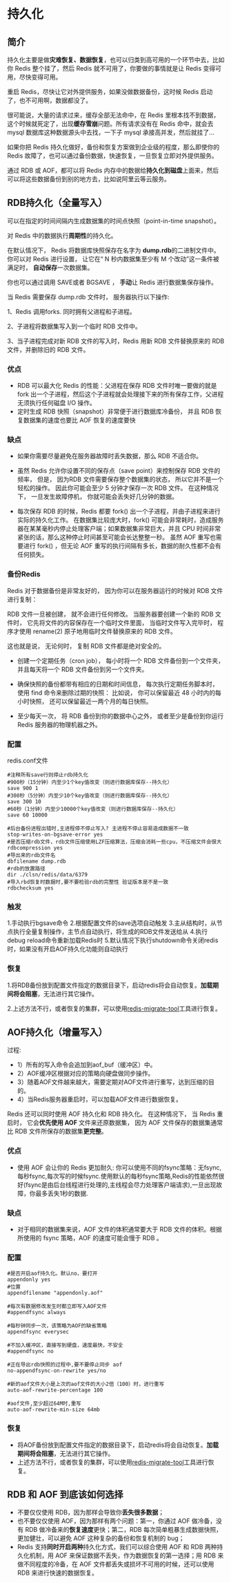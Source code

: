# 持久化

## 简介

持久化主要是做**灾难恢复、数据恢复**，也可以归类到高可用的一个环节中去，比如你 Redis 整个挂了，然后 Redis 就不可用了，你要做的事情就是让 Redis 变得可用，尽快变得可用。

重启 Redis，尽快让它对外提供服务，如果没做数据备份，这时候 Redis 启动了，也不可用啊，数据都没了。

很可能说，大量的请求过来，缓存全部无法命中，在 Redis 里根本找不到数据，这个时候就死定了，出现**缓存雪崩**问题。所有请求没有在 Redis 命中，就会去 mysql 数据库这种数据源头中去找，一下子 mysql 承接高并发，然后就挂了...

如果你把 Redis 持久化做好，备份和恢复方案做到企业级的程度，那么即使你的 Redis 故障了，也可以通过备份数据，快速恢复，一旦恢复立即对外提供服务。

通过 RDB 或 AOF，都可以将 Redis 内存中的数据给**持久化到磁盘**上面来，然后可以将这些数据备份到别的地方去，比如说阿里云等云服务。

## RDB持久化（全量写入）

可以在指定的时间间隔内生成数据集的时间点快照（point-in-time snapshot）。

对 Redis 中的数据执行**周期性**的持久化。

在默认情况下， Redis 将数据库快照保存在名字为 **dump.rdb**的二进制文件中。你可以对 Redis 进行设置， 让它在“ N 秒内数据集至少有 M 个改动”这一条件被满足时， **自动保存**一次数据集。

你也可以通过调用 SAVE或者 BGSAVE ， **手动**让 Redis 进行数据集保存操作。

当 Redis 需要保存 dump.rdb 文件时， 服务器执行以下操作:

1、Redis 调用forks. 同时拥有父进程和子进程。

2、子进程将数据集写入到一个临时 RDB 文件中。

3、当子进程完成对新 RDB 文件的写入时，Redis 用新 RDB 文件替换原来的 RDB 文件，并删除旧的 RDB 文件。

### 优点

- RDB 可以最大化 Redis 的性能：父进程在保存 RDB 文件时唯一要做的就是 fork 出一个子进程，然后这个子进程就会处理接下来的所有保存工作，父进程无须执行任何磁盘 I/O 操作。
- 定时生成 RDB 快照（snapshot）非常便于进行数据库冷备份， 并且 RDB 恢复数据集的速度也要比 AOF 恢复的速度要快

### 缺点

- 如果你需要尽量避免在服务器故障时丢失数据，那么 RDB 不适合你。


- 虽然 Redis 允许你设置不同的保存点（save point）来控制保存 RDB 文件的频率， 但是， 因为RDB 文件需要保存整个数据集的状态， 所以它并不是一个轻松的操作。 因此你可能会至少 5 分钟才保存一次 RDB 文件。 在这种情况下， 一旦发生故障停机， 你就可能会丢失好几分钟的数据。


- 每次保存 RDB 的时候，Redis 都要 fork() 出一个子进程，并由子进程来进行实际的持久化工作。 在数据集比较庞大时，fork() 可能会非常耗时，造成服务器在某某毫秒内停止处理客户端；如果数据集非常巨大，并且 CPU 时间非常紧张的话，那么这种停止时间甚至可能会长达整整一秒。 虽然 AOF 重写也需要进行 fork() ，但无论 AOF 重写的执行间隔有多长，数据的耐久性都不会有任何损失。

### 备份Redis

Redis 对于数据备份是非常友好的， 因为你可以在服务器运行的时候对 RDB 文件进行复制：

RDB 文件一旦被创建， 就不会进行任何修改。 当服务器要创建一个新的 RDB 文件时， 它先将文件的内容保存在一个临时文件里面， 当临时文件写入完毕时， 程序才使用 rename(2) 原子地用临时文件替换原来的 RDB 文件。

   这也就是说， 无论何时， 复制 RDB 文件都是绝对安全的。

- 创建一个定期任务（cron job）， 每小时将一个 RDB 文件备份到一个文件夹， 并且每天将一个 RDB 文件备份到另一个文件夹。


- 确保快照的备份都带有相应的日期和时间信息， 每次执行定期任务脚本时， 使用 find 命令来删除过期的快照： 比如说， 你可以保留最近 48 小时内的每小时快照， 还可以保留最近一两个月的每日快照。


- 至少每天一次， 将 RDB 备份到你的数据中心之外， 或者至少是备份到你运行 Redis 服务器的物理机器之外。

### 配置

redis.conf文件

```shell
#注释所有save行则停止rdb持久化
#900秒（15分钟）内至少1个key值改变（则进行数据库保存--持久化）
save 900 1
#300秒（5分钟）内至少10个key值改变（则进行数据库保存--持久化）
save 300 10
#60秒（1分钟）内至少10000个key值改变（则进行数据库保存--持久化）
save 60 10000

#后台备份进程出错时,主进程停不停止写入? 主进程不停止容易造成数据不一致
stop-writes-on-bgsave-error yes
#是否压缩rdb文件，rdb文件压缩使用LZF压缩算法，压缩会消耗一些cpu，不压缩文件会很大
rdbcompression yes
#导出来的rdb文件名
dbfilename dump.rdb
#rdb的放置路径
dir ./clsn/redis/data/6379
#导入rbd恢复时数据时,要不要检验rdb的完整性 验证版本是不是一致
rdbchecksum yes
```

### 触发

1.手动执行bgsave命令
2.根据配置文件的save选项自动触发
3.主从结构时，从节点执行全量复制操作，主节点自动执行，将生成的RDB文件发送给从
4.执行debug reload命令重新加载Redis时
5.默认情况下执行shutdown命令关闭redis时，如果没有开启AOF持久化功能则自动执行

### 恢复

1.将RDB备份放到配置文件指定的数据目录下，启动redis将会自动恢复。**加载期间将会阻塞**，无法进行其它操作。

2.上述方法不行，或者恢复的集群，可以使用[redis-migrate-tool](http://www.52wiki.cn/docs/redis/redis-1albdpdf7jgt8)工具进行恢复。

## AOF持久化（增量写入）

过程:

- 1）所有的写入命令会追加到aof_buf（缓冲区）中。
- 2）AOF缓冲区根据对应的策略向硬盘做同步操作。
- 3）随着AOF文件越来越大，需要定期对AOF文件进行重写，达到压缩的目的。
- 4）当Redis服务器重启时，可以加载AOF文件进行数据恢复。

Redis 还可以同时使用 AOF 持久化和 RDB 持久化。 在这种情况下， 当 Redis 重启时， 它会**优先使用 AOF** 文件来还原数据集， 因为 AOF 文件保存的数据集通常比 RDB 文件所保存的数据集**更完整**。

### 优点

- 使用 AOF 会让你的 Redis 更加耐久: 你可以使用不同的fsync策略：无fsync,每秒fsync,每次写的时候fsync.使用默认的每秒fsync策略,Redis的性能依然很好(fsync是由后台线程进行处理的,主线程会尽力处理客户端请求),一旦出现故障，你最多丢失1秒的数据.

### 缺点

- 对于相同的数据集来说，AOF 文件的体积通常要大于 RDB 文件的体积。根据所使用的 fsync 策略，AOF 的速度可能会慢于 RDB 。

### 配置

```shell
#是否开启aof持久化。默认no，要打开
appendonly yes
#位置
appendfilename "appendonly.aof"

#每次有数据修改发生时都立即写入AOF文件
#appendfsync always

#每秒钟同步一次，该策略为AOF的缺省策略
appendfsync everysec

#不加入缓冲区，直接写到硬盘，速度最快，不安全
#appendfsync no

#正在导出rdb快照的过程中,要不要停止同步 aof
no-appendfsync-on-rewrite yes/no

#新的aof文件大小是上次的aof文件的大小2倍（100）时，进行重写
auto-aof-rewrite-percentage 100

#aof文件,至少超过64M时,重写
auto-aof-rewrite-min-size 64mb
```

### 恢复

- 将AOF备份放到配置文件指定的数据目录下，启动redis将会自动恢复。**加载期间将会阻塞**，无法进行其它操作。
- 上述方法不行，或者恢复的集群，可以使用[redis-migrate-tool](http://www.52wiki.cn/docs/redis/redis-1albdpdf7jgt8)工具进行恢复。

## RDB 和 AOF 到底该如何选择

- 不要仅仅使用 RDB，因为那样会导致你**丢失很多数据**；
- 也不要仅仅使用 AOF，因为那样有两个问题：第一，你通过 AOF 做冷备，没有 RDB 做冷备来的**恢复速度**更快；第二，RDB 每次简单粗暴生成数据快照，更加健壮，可以避免 AOF 这种复杂的备份和恢复机制的 bug；
- Redis 支持**同时开启两种**持久化方式，我们可以综合使用 AOF 和 RDB 两种持久化机制，用 AOF 来保证数据不丢失，作为数据恢复的第一选择；用 RDB 来做不同程度的冷备，在 AOF 文件都丢失或损坏不可用的时候，还可以使用 RDB 来进行快速的数据恢复。